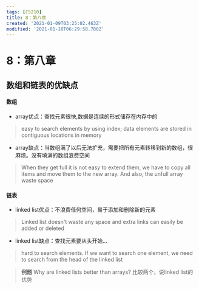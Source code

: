 ```yaml
---
tags: [CS210]
title: 8：第八章
created: '2021-01-09T03:25:02.463Z'
modified: '2021-01-10T06:29:58.780Z'
---
```


# 8：第八章

## 数组和链表的优缺点
#### 数组
- array优点：查找元素很快,数据是连续的形式储存在内存中的
> easy to search elements by using index; data elements are stored in contiguous locations in memory

- array缺点：当数组满了以后无法扩充，需要把所有元素转移到新的数组，很麻烦。没有填满的数组浪费空间
> When they get full it is not easy to extend them, we have to copy all items and move them to the new array. And also, the unfull array waste space

#### 链表
- linked list优点：不浪费任何空间，易于添加和删除新的元素
> Linked list doesn't waste any space and extra links can easily be added or deleted

- linked list缺点：查找元素要从头开始...
> hard to search elements. If we want to search one element, we need to search from the head of the linked list

> **例题**
Why are linked lists better than arrays?
比较两个，说linked list的优势
